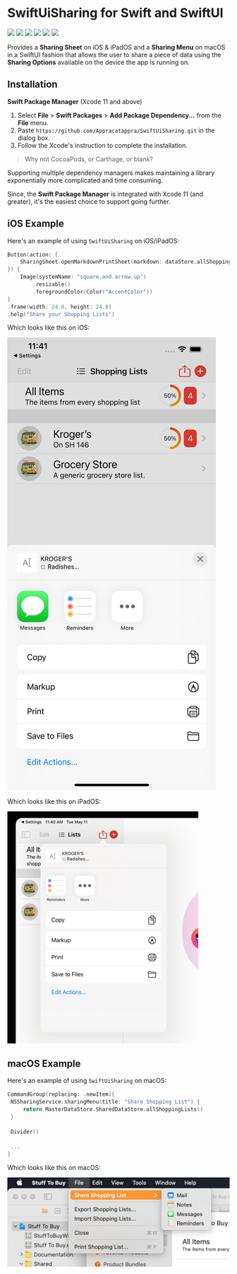 # SwiftUiSharing for Swift and SwiftUI

![](https://img.shields.io/badge/license-MIT-green) ![](https://img.shields.io/badge/maintained%3F-Yes-green) ![](https://img.shields.io/badge/swift-5.4-green) ![](https://img.shields.io/badge/iOS-13.0-red) ![](https://img.shields.io/badge/macOS-10.15-red)  ![](https://img.shields.io/badge/release-v1.0.4-blue)

Provides a **Sharing Sheet** on iOS & iPadOS and a **Sharing Menu** on macOS in a SwiftUI fashion that allows the user to share a piece of data using the **Sharing Options** available on the device the app is running on.

<a name="Installation"></a>
## Installation

**Swift Package Manager** (Xcode 11 and above)

1. Select **File** > **Swift Packages** > **Add Package Dependency…** from the **File** menu.
2. Paste `https://github.com/Appracatappra/SwiftUiSharing.git` in the dialog box.
3. Follow the Xcode's instruction to complete the installation.

> Why not CocoaPods, or Carthage, or blank?

Supporting multiple dependency managers makes maintaining a library exponentially more complicated and time consuming.

Since, the **Swift Package Manager** is integrated with Xcode 11 (and greater), it's the easiest choice to support going further.

<a name="iOS-Example"></a>
## iOS Example

Here's an example of using `SwiftUiSharing` on  iOS/iPadOS:

 ```swift
 Button(action: {
     SharingSheet.openMarkdownPrintSheet(markdown: dataStore.allShoppingLists(asMarkdown:true), simpleText: dataStore.allShoppingLists(), fromX: 245.0, fromY: 32.0)
 }) {
     Image(systemName: "square.and.arrow.up")
         .resizable()
         .foregroundColor(Color("AccentColor"))
 }
 .frame(width: 24.0, height: 24.0)
 .help("Share your Shopping Lists")
 ```

Which looks like this on iOS:

![](Documentation/Images/Sharing03.png)

Which looks like this on iPadOS:

![](Documentation/Images/Sharing02.png)

<a name="macOS-Example"></a>
## macOS Example

Here's an example of using `SwiftUiSharing` on  macOS:

```swift
CommandGroup(replacing: .newItem){
 NSSharingService.sharingMenu(title: "Share Shopping List") {
     return MasterDataStore.SharedDataStore.allShoppingLists()
 }
 
 Divider()
 
 ...
}
```

Which looks like this on macOS:

![](Documentation/Images/Sharing01.png)
